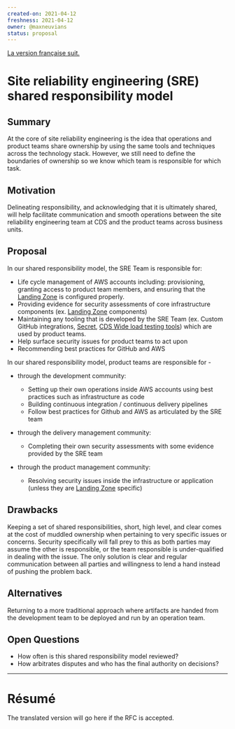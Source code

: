 ```yaml
---
created-on: 2021-04-12
freshness: 2021-04-12
owner: @maxneuvians
status: proposal
---
```


[La version française suit.](#résumé)

# Site reliability engineering (SRE) shared responsibility model

## Summary
At the core of site reliability engineering is the idea that operations and
product teams share ownership by using the same tools and techniques across
the technology stack. However, we still need to define the boundaries of
ownership so we know which team is responsible for which task.

## Motivation
Delineating responsibility, and acknowledging that it is ultimately shared,
will help facilitate communication and smooth operations between the site
reliability engineering team at CDS and the product teams across business units.

## Proposal
In our shared responsibility model, the SRE Team is responsible for:
- Life cycle management of AWS accounts including: provisioning, granting access to product team members, and ensuring that the [Landing Zone](https://aws.amazon.com/solutions/implementations/aws-landing-zone/) is configured properly.
- Providing evidence for security assessments of core infrastructure components (ex. [Landing Zone](https://aws.amazon.com/solutions/implementations/aws-landing-zone/) components)
- Maintaining any tooling that is developed by the SRE Team (ex. Custom GitHub integrations, [Secret](https://github.com/cds-snc/secret), [CDS Wide load testing tools](https://load-testing.cdssandbox.xyz/)) which are used by product teams.
- Help surface security issues for product teams to act upon
- Recommending best practices for GitHub and AWS

In our shared responsibility model, product teams are responsible for -

- through the development community:
    - Setting up their own operations inside AWS accounts using best practices such as infrastructure as code
    - Building continuous integration / continuous delivery pipelines
    - Follow best practices for Github and AWS as articulated by the SRE team

- through the delivery management community:
    - Completing their own security assessments with some evidence provided by the SRE team

- through the product management community:
    - Resolving security issues inside the infrastructure or application (unless they are
    [Landing Zone](https://aws.amazon.com/solutions/implementations/aws-landing-zone/) specific)

## Drawbacks
Keeping a set of shared responsibilities, short, high level, and clear comes at the cost
of muddled ownership when pertaining to very specific issues or concerns. Security specifically
will fall prey to this as both parties may assume the other is responsible, or the team responsible
is under-qualified in dealing with the issue. The only solution is clear and regular communication
between all parties and willingness to lend a hand instead of pushing the problem back.

## Alternatives
Returning to a more traditional approach where artifacts are handed from the development team to be deployed and run by an operation team.

## Open Questions
- How often is this shared responsibility model reviewed?
- How arbitrates disputes and who has the final authority on decisions?

---

# Résumé
The translated version will go here if the RFC is accepted.